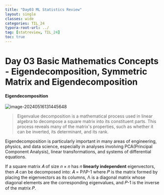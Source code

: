 ```yaml
---
title: "Day03 ML Statistics Review"
layout: single
classes: wide
categories: TIL_24
typora-root-url: ../
tag: [statreview, TIL_24]
toc: true
---
```


# Day 03 Basic Mathematics Concepts - Eigendecomposition, Symmetric Matrix and Eigendecomposition



#### Eigendecomposition

<img src="/blog/images/2024-05-16-TIL24_Day3/image-20240516131445648.png" alt="image-20240516131445648">

> Eigenvalue decomposition is a mathematical process used in linear algebra to decompose a square matrix into its constituent parts. This process reveals many of the matrix's properties, such as whether it can be inverted, its determinant, and its rank. 

Eigendecomposition is particularly important in many areas of engineering, physics, and data science, especially in analyses involving PCA(Principal Component Analysis), linear transformations, and systems of differential equations. 

If a square matrix 𝐴 of size 𝑛 × 𝑛 has 𝑛 **linearly independent** eigenvectors, then 𝐴 can be decomposed into: 𝐴 = PΛP-1 where 𝑃 is the matrix formed by placing the eigenvectors as its columns, Λ is a diagonal matrix whose diagonal elements are the corresponding eigenvalues, and 𝑃-1 is the inverse of the matrix 𝑃. 
